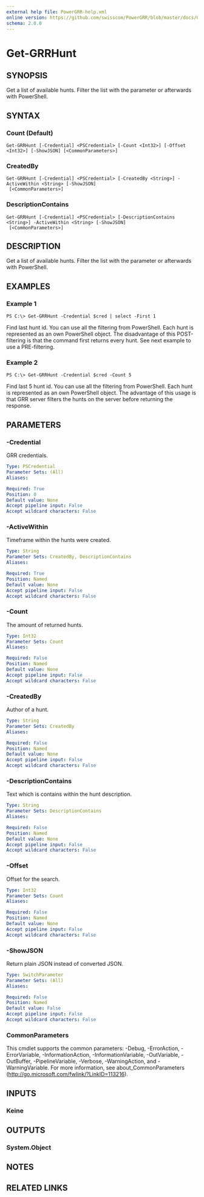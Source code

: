 ```yaml
---
external help file: PowerGRR-help.xml
online version: https://github.com/swisscom/PowerGRR/blob/master/docs/Get-GRRHunt.md
schema: 2.0.0
---
```


# Get-GRRHunt

## SYNOPSIS
Get a list of available hunts. Filter the list with the parameter or
afterwards with PowerShell.

## SYNTAX

### Count (Default)
```
Get-GRRHunt [-Credential] <PSCredential> [-Count <Int32>] [-Offset <Int32>] [-ShowJSON] [<CommonParameters>]
```

### CreatedBy
```
Get-GRRHunt [-Credential] <PSCredential> [-CreatedBy <String>] -ActiveWithin <String> [-ShowJSON]
 [<CommonParameters>]
```

### DescriptionContains
```
Get-GRRHunt [-Credential] <PSCredential> [-DescriptionContains <String>] -ActiveWithin <String> [-ShowJSON]
 [<CommonParameters>]
```

## DESCRIPTION
Get a list of available hunts. Filter the list with the parameter or
afterwards with PowerShell.

## EXAMPLES

### Example 1
```
PS C:\> Get-GRRHunt -Credential $cred | select -First 1
```

Find last hunt id. You can use all the filtering from PowerShell. Each hunt is
represented as an own PowerShell object. The disadvantage of this
POST-filtering is that the command first returns every hunt. See next example
to use a PRE-filtering.

### Example 2
```
PS C:\> Get-GRRHunt -Credential $cred -Count 5
```

Find last 5 hunt id. You can use all the filtering from PowerShell. Each hunt
is represented as an own PowerShell object. The advantage of this usage is
that GRR server filters the hunts on the server before returning the response.

## PARAMETERS

### -Credential
GRR credentials.

```yaml
Type: PSCredential
Parameter Sets: (All)
Aliases: 

Required: True
Position: 0
Default value: None
Accept pipeline input: False
Accept wildcard characters: False
```

### -ActiveWithin
Timeframe within the hunts were created.

```yaml
Type: String
Parameter Sets: CreatedBy, DescriptionContains
Aliases: 

Required: True
Position: Named
Default value: None
Accept pipeline input: False
Accept wildcard characters: False
```

### -Count
The amount of returned hunts.

```yaml
Type: Int32
Parameter Sets: Count
Aliases: 

Required: False
Position: Named
Default value: None
Accept pipeline input: False
Accept wildcard characters: False
```

### -CreatedBy
Author of a hunt.

```yaml
Type: String
Parameter Sets: CreatedBy
Aliases: 

Required: False
Position: Named
Default value: None
Accept pipeline input: False
Accept wildcard characters: False
```

### -DescriptionContains
Text which is contains within the hunt description.

```yaml
Type: String
Parameter Sets: DescriptionContains
Aliases: 

Required: False
Position: Named
Default value: None
Accept pipeline input: False
Accept wildcard characters: False
```

### -Offset
Offset for the search.

```yaml
Type: Int32
Parameter Sets: Count
Aliases: 

Required: False
Position: Named
Default value: None
Accept pipeline input: False
Accept wildcard characters: False
```

### -ShowJSON
Return plain JSON instead of converted JSON.

```yaml
Type: SwitchParameter
Parameter Sets: (All)
Aliases: 

Required: False
Position: Named
Default value: False
Accept pipeline input: False
Accept wildcard characters: False
```

### CommonParameters
This cmdlet supports the common parameters: -Debug, -ErrorAction, -ErrorVariable, -InformationAction, -InformationVariable, -OutVariable, -OutBuffer, -PipelineVariable, -Verbose, -WarningAction, and -WarningVariable. For more information, see about_CommonParameters (http://go.microsoft.com/fwlink/?LinkID=113216).

## INPUTS

### Keine

## OUTPUTS

### System.Object

## NOTES

## RELATED LINKS

